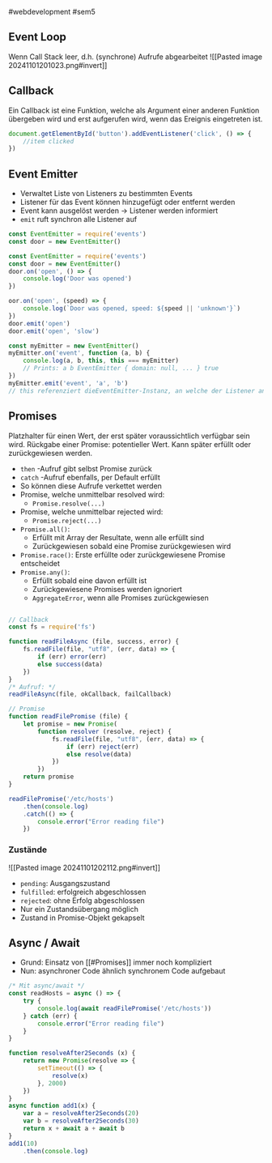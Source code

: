 #webdevelopment #sem5 
## Event Loop
Wenn Call Stack leer, d.h. (synchrone) Aufrufe abgearbeitet
![[Pasted image 20241101201023.png#invert]]
## Callback
Ein Callback ist eine Funktion, welche als Argument einer anderen Funktion übergeben wird und erst aufgerufen wird, wenn das Ereignis eingetreten ist.

```js
document.getElementById('button').addEventListener('click', () => {
	//item clicked
})
```
## Event Emitter
- Verwaltet Liste von Listeners zu bestimmten Events
- Listener für das Event können hinzugefügt oder entfernt werden
- Event kann ausgelöst werden → Listener werden informiert
- `emit` ruft synchron alle Listener auf

```js
const EventEmitter = require('events')  
const door = new EventEmitter()

const EventEmitter = require('events')  
const door = new EventEmitter()
door.on('open', () => {
	console.log('Door was opened')
})

oor.on('open', (speed) => {
	console.log(`Door was opened, speed: ${speed || 'unknown'}`)
})
door.emit('open')
door.emit('open', 'slow')

const myEmitter = new EventEmitter()
myEmitter.on('event', function (a, b) {
	console.log(a, b, this, this === myEmitter)
	// Prints: a b EventEmitter { domain: null, ... } true
})
myEmitter.emit('event', 'a', 'b')
// this referenziert dieEventEmitter-Instanz, an welche der Listener angehängt ist
```
## Promises
Platzhalter für einen Wert, der erst später voraussichtlich verfügbar sein wird.
Rückgabe einer Promise: potentieller Wert. Kann später erfüllt oder zurückgewiesen werden.

- `then` -Aufruf gibt selbst Promise zurück
- `catch` -Aufruf ebenfalls, per Default erfüllt
- So können diese Aufrufe verkettet werden
- Promise, welche unmittelbar resolved wird:
	- `Promise.resolve(...)`  
- Promise, welche unmittelbar rejected wird:
	- `Promise.reject(...)`
- `Promise.all()`: 
	- Erfüllt mit Array der Resultate, wenn alle erfüllt sind
	- Zurückgewiesen sobald eine Promise zurückgewiesen wird
- `Promise.race()`: Erste erfüllte oder zurückgewiesene Promise entscheidet  
- `Promise.any()`:
	- Erfüllt sobald eine davon erfüllt ist
	- Zurückgewiesene Promises werden ignoriert
	- `AggregateError`, wenn alle Promises zurückgewiesen  

```js

// Callback
const fs = require('fs')  

function readFileAsync (file, success, error) {
	fs.readFile(file, "utf8", (err, data) => {
		if (err) error(err)
		else success(data)
	})
}
/* Aufruf: */
readFileAsync(file, okCallback, failCallback)

// Promise
function readFilePromise (file) {
	let promise = new Promise(
		function resolver (resolve, reject) {
			fs.readFile(file, "utf8", (err, data) => {
				if (err) reject(err)
				else resolve(data)
			})
		})
	return promise
}

readFilePromise('/etc/hosts')
	.then(console.log)
	.catch(() => {
		console.error("Error reading file")
	})
```
### Zustände
![[Pasted image 20241101202112.png#invert]]
- `pending`: Ausgangszustand  
- `fulfilled`: erfolgreich abgeschlossen  
- `rejected`: ohne Erfolg abgeschlossen
- Nur ein Zustandsübergang möglich
- Zustand in Promise-Objekt gekapselt
## Async / Await
- Grund: Einsatz von [[#Promises]] immer noch kompliziert
- Nun: asynchroner Code ähnlich synchronem Code aufgebaut 

```js
/* Mit async/await */  
const readHosts = async () => {
	try {
		console.log(await readFilePromise('/etc/hosts'))
	} catch (err) { 
		console.error("Error reading file")
	}
}

function resolveAfter2Seconds (x) {
	return new Promise(resolve => {
		setTimeout(() => {
			resolve(x)
		}, 2000)
	})
}  
async function add1(x) { 
	var a = resolveAfter2Seconds(20)
	var b = resolveAfter2Seconds(30)
	return x + await a + await b
}
add1(10)
	.then(console.log)
```